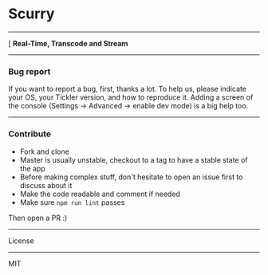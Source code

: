 # Scurry 
---
[
**Real-Time, Transcode and Stream**

---

### Bug report

If you want to report a bug, first, thanks a lot. To help us, please indicate your OS, your Tickler version, and how to reproduce it. Adding a screen of the console (Settings -> Advanced -> enable dev mode) is a big help too.

---

### Contribute

- Fork and clone
- Master is usually unstable, checkout to a tag to have a stable state of the app
- Before making complex stuff, don't hesitate to open an issue first to discuss about it
- Make the code readable and comment if needed
- Make sure `npm run lint` passes

Then open a PR :)

---

License

----

MIT



